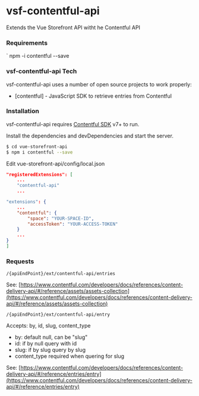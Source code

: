 
# vsf-contentful-api

Extends the Vue Storefront API witht he Contentful API

### Requirements
` npm -i contentful --save

### vsf-contentful-api Tech

vsf-contentful-api uses a number of open source projects to work properly:

* [contentful] - JavaScript SDK to retrieve entries from Contentful

### Installation

vsf-contentful-api requires [Contentful SDK](https://github.com/contentful/contentful.js) v7+ to run.

Install the dependencies and devDependencies and start the server.

```sh
$ cd vue-storefront-api
$ npm i contentful --save
```

Edit vue-storefront-api/config/local.json
```json
"registeredExtensions": [
	...
	"contentful-api"
	...

"extensions": {
	...
	"contentful": {
		"space": "YOUR-SPACE-ID",
		"accessToken": "YOUR-ACCESS-TOKEN"
	}
	...
}
]
```

### Requests

```
/{apiEndPoint}/ext/contentful-api/entries
```

See: [https://www.contentful.com/developers/docs/references/content-delivery-api/#/reference/assets/assets-collection](https://www.contentful.com/developers/docs/references/content-delivery-api/#/reference/assets/assets-collection)

```
/{apiEndPoint}/ext/contentful-api/entry
```

Accepts: by, id, slug, content_type
* by: default null, can be "slug"
* id: if by null query with id
* slug: if by slug query by slug
* content_type required when quering for slug

See: [https://www.contentful.com/developers/docs/references/content-delivery-api/#/reference/entries/entry](https://www.contentful.com/developers/docs/references/content-delivery-api/#/reference/entries/entry)
